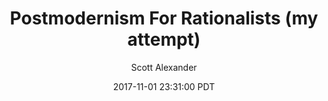 ---
layout: podcast
title: "Postmodernism For Rationalists (my attempt)"
author: Scott Alexander
description: https://slatestarcodex.com/2017/11/01/postmodernism-for-rationalists-my-attempt/
date: 2017-11-01 23:31:00 PDT
length: 2925247
duration: 731
guid: postmodernism-for-rationalists-my-attempt
---